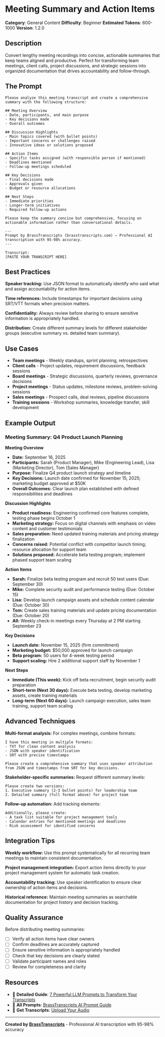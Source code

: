 # Meeting Summary and Action Items

**Category**: General Content
**Difficulty**: Beginner
**Estimated Tokens**: 600-1000
**Version**: 1.2.0

## Description

Convert lengthy meeting recordings into concise, actionable summaries that keep teams aligned and productive. Perfect for transforming team meetings, client calls, project discussions, and strategic sessions into organized documentation that drives accountability and follow-through.

## The Prompt

```text
Please analyze this meeting transcript and create a comprehensive summary with the following structure:

## Meeting Overview
- Date, participants, and main purpose
- Key decisions made
- Overall outcomes

## Discussion Highlights
- Main topics covered (with bullet points)
- Important concerns or challenges raised
- Innovative ideas or solutions proposed

## Action Items
- Specific tasks assigned (with responsible person if mentioned)
- Deadlines mentioned
- Follow-up meetings scheduled

## Key Decisions
- Final decisions made
- Approvals given
- Budget or resource allocations

## Next Steps
- Immediate priorities
- Longer-term initiatives
- Required follow-up actions

Please keep the summary concise but comprehensive, focusing on actionable information rather than conversational details.

---
Prompt by BrassTranscripts (brasstranscripts.com) – Professional AI transcription with 95-98% accuracy.
---

Transcript:
[PASTE YOUR TRANSCRIPT HERE]
```

## Best Practices

**Speaker tracking:** Use JSON format to automatically identify who said what and assign accountability for action items.

**Time references:** Include timestamps for important decisions using SRT/VTT formats when precision matters.

**Confidentiality:** Always review before sharing to ensure sensitive information is appropriately handled.

**Distribution:** Create different summary levels for different stakeholder groups (executive summary vs. detailed team summary).

## Use Cases

- **Team meetings** - Weekly standups, sprint planning, retrospectives
- **Client calls** - Project updates, requirement discussions, feedback sessions
- **Board meetings** - Strategic discussions, quarterly reviews, governance decisions
- **Project meetings** - Status updates, milestone reviews, problem-solving sessions
- **Sales meetings** - Prospect calls, deal reviews, pipeline discussions
- **Training sessions** - Workshop summaries, knowledge transfer, skill development

## Example Output

### Meeting Summary: Q4 Product Launch Planning

**Meeting Overview**
- **Date:** September 16, 2025
- **Participants:** Sarah (Product Manager), Mike (Engineering Lead), Lisa (Marketing Director), Tom (Sales Manager)
- **Purpose:** Finalize Q4 product launch strategy and timeline
- **Key Decisions:** Launch date confirmed for November 15, 2025; marketing budget approved at $50K
- **Overall Outcomes:** Clear launch plan established with defined responsibilities and deadlines

**Discussion Highlights**
- **Product readiness:** Engineering confirmed core features complete, testing phase begins October 1
- **Marketing strategy:** Focus on digital channels with emphasis on video content and customer testimonials
- **Sales preparation:** Need updated training materials and pricing strategy finalization
- **Concerns raised:** Potential conflict with competitor launch timing; resource allocation for support team
- **Solutions proposed:** Accelerate beta testing program; implement phased support team scaling

**Action Items**
- **Sarah:** Finalize beta testing program and recruit 50 test users (Due: September 30)
- **Mike:** Complete security audit and performance testing (Due: October 15)
- **Lisa:** Develop launch campaign assets and schedule content calendar (Due: October 30)
- **Tom:** Create sales training materials and update pricing documentation (Due: October 20)
- **All:** Weekly check-in meetings every Thursday at 2 PM starting September 23

**Key Decisions**
- **Launch date:** November 15, 2025 (firm commitment)
- **Marketing budget:** $50,000 approved for launch campaign
- **Beta program:** 50 users for 4-week testing period
- **Support scaling:** Hire 2 additional support staff by November 1

**Next Steps**
- **Immediate (This week):** Kick off beta recruitment, begin security audit preparation
- **Short-term (Next 30 days):** Execute beta testing, develop marketing assets, create training materials
- **Long-term (Next 60 days):** Launch campaign execution, sales team training, support team scaling

## Advanced Techniques

**Multi-format analysis:** For complex meetings, combine formats:
```text
I have this meeting in multiple formats:
- TXT for clean content analysis
- JSON with speaker identification
- SRT with precise timestamps

Please create a comprehensive summary that uses speaker attribution from JSON and timestamps from SRT for key decisions.
```

**Stakeholder-specific summaries:** Request different summary levels:
```text
Please create two versions:
1. Executive summary (2-3 bullet points) for leadership team
2. Detailed summary (full format above) for project team
```

**Follow-up automation:** Add tracking elements:
```text
Additionally, please create:
- A task list suitable for project management tools
- Calendar entries for mentioned meetings and deadlines
- Risk assessment for identified concerns
```

## Integration Tips

**Weekly workflow:** Use this prompt systematically for all recurring team meetings to maintain consistent documentation.

**Project management integration:** Export action items directly to your project management system for automatic task creation.

**Accountability tracking:** Use speaker identification to ensure clear ownership of action items and decisions.

**Historical reference:** Maintain meeting summaries as searchable documentation for project history and decision tracking.

## Quality Assurance

Before distributing meeting summaries:

- [ ] Verify all action items have clear owners
- [ ] Confirm deadlines are accurately captured
- [ ] Ensure sensitive information is appropriately handled
- [ ] Check that key decisions are clearly stated
- [ ] Validate participant names and roles
- [ ] Review for completeness and clarity

## Resources

- 📖 **Detailed Guide**: [7 Powerful LLM Prompts to Transform Your Transcripts](https://brasstranscripts.com/blog/powerful-llm-prompts-transcript-optimization#prompt-2-meeting-summary-and-action-items)
- 🎯 **All Prompts**: [BrassTranscripts AI Prompt Guide](https://brasstranscripts.com/ai-prompt-guide)
- 🎤 **Get Transcripts**: [Upload Your Audio](https://brasstranscripts.com/upload)

---

**Created by [BrassTranscripts](https://brasstranscripts.com)** - Professional AI transcription with 95-98% accuracy